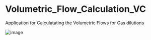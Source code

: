 # Volumetric_Flow_Calculation_VC
Application for Calculatating the Volumetric Flows for Gas dilutions

![image](https://github.com/NATRIST-0/Volumetric_Flow_Calculation/assets/167151443/ef7ebba6-7f6d-40b6-b92e-11949cc76da9)

